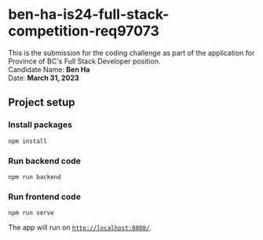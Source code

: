 # ben-ha-is24-full-stack-competition-req97073

This is the submission for the coding challenge as part of the application for Province of BC's Full Stack Developer position.\
Candidate Name: **Ben Ha**\
Date: **March 31, 2023**
## Project setup
### Install packages
```
npm install
```

### Run backend code
```
npm run backend
```

### Run frontend code
```
npm run serve
```


The app will run on [`http://localhost:8080/`](http://localhost:8080/).